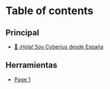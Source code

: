 # Table of contents

## Principal

* [👋 ¡Hola! Soy Cyberius desde España](README.md)

## Herramientas

* [Page 1](herramientas/page-1.md)
